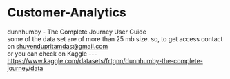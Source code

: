 # Customer-Analytics
dunnhumby - The Complete Journey User Guide
<br>
some of the data set are of more than 25 mb size. so, to get access contact on shuvendupritamdas@gmail.com
<br>
or you can check on Kaggle ---https://www.kaggle.com/datasets/frtgnn/dunnhumby-the-complete-journey/data
